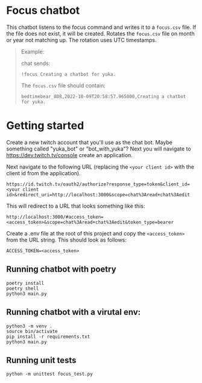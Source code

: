 # Focus chatbot

This chatbot listens to the focus command and writes it to a `focus.csv` file.
If the file does not exist, it will be created. Rotates the `focus.csv` file on
month or year not matching up. The rotation uses UTC timestamps.

> Example:
> 
> chat sends:
>
> ```
> !focus Creating a chatbot for yuka.
> ```
> 
> The `focus.csv` file should contain:
> 
> ```
> bedtimebear_808,2022-10-09T20:58:57.965000,Creating a chatbot for yuka.
> ```

# Getting started

Create a new twitch account that you'll use as the chat bot. Maybe something
called "yuka_bot" or "bot_with_yuka"? Next you will navigate to
https://dev.twitch.tv/console create an application.

Next navigate to the following URL (replacing the `<your client id>` with
the client id from the application).

```
https://id.twitch.tv/oauth2/authorize?response_type=token&client_id=<your client id>&redirect_uri=http://localhost:3000&scope=chat%3Aread+chat%3Aedit
```

This will redirect to a URL that looks something like this:

```
http://localhost:3000/#access_token=<access_token>&scope=chat%3Aread+chat%3Aedit&token_type=bearer
```

Create a .env file at the root of this project and copy the `<access_token>`
from the URL string. This should look as follows:

```
ACCESS_TOKEN=<access_token>
```

## Running chatbot with poetry

```
poetry install
poetry shell
python3 main.py
```

## Running chatbot with a virutal env:

```
python3 -m venv .
source bin/activate
pip install -r requirements.txt
python3 main.py
```

## Running unit tests

```
python -m unittest focus_test.py
```
